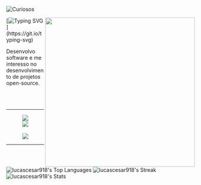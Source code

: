 ![Curiosos](https://visitor-badge.laobi.icu/badge?page_id=lucascesar918.CharalambosIoannou&left_text=Curiosos)

<img align="right" width="400" src="https://steamuserimages-a.akamaihd.net/ugc/941712430418642443/CC99A6D0B773AC668245EAE04E1A0D553F24D1D5/" />

[![Typing SVG](https://readme-typing-svg.demolab.com?font=Fira+Code&duration=2000&pause=1000&color=5BF731&random=false&width=435&lines=Hello+world!+%F0%9F%91%8B;Viva+o+software+livre!)](https://git.io/typing-svg)

Desenvolvo software e me interesso no desenvolvimento de projetos open-source.
<br><br>

<br>

<hr>
<p align="center">
  <a href="https://skillicons.dev">
    <img src="https://skillicons.dev/icons?i=cs,dotnet,c,py,rust,mysql,php,js,jquery">
    <br>
    <img src="https://skillicons.dev/icons?i=vim,linux,git">
  </a>
  <br><br>
  <a href="https://shields.io/">
    <img src="https://img.shields.io/badge/NixOS-5277C3?style=for-the-badge&logo=nixos&logoColor=white"/>
  </a>
  </p>

<hr>

![lucascesar918's Top Languages](https://github-readme-stats.vercel.app/api/top-langs/?username=lucascesar918&theme=react&exclude%20repo=dotfiles&hide=css,html,asp.net,javascript,lua,perl,shell,vim%20script&show_icons=true&hide_border=true&layout=donut)
![lucascesar918's Streak](https://github-readme-streak-stats.herokuapp.com/?user=lucascesar918&theme=react&hide_border=true)
![lucascesar918's Stats](https://github-readme-stats.vercel.app/api?username=lucascesar918&theme=react&show_icons=true&hide_border=true&count_private=true)

